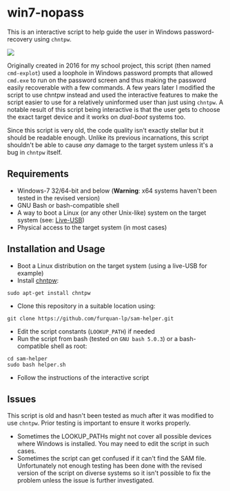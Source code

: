 # win7-nopass
This is an interactive script to help guide the user in Windows password-recovery using `chntpw`.

![](screenshot.png)

Originally created in 2016 for my school project, this script (then named `cmd-explot`) used a loophole in Windows password prompts that allowed `cmd.exe` to run on the password screen and thus making the password easily recoverable with a few commands. A few years later I modified the script to use chntpw instead and used the interactive features to make the script easier to use for a relatively uninformed user than just using `chntpw`. A notable result of this script being interactive is that the user gets to choose the exact target device and it works on _dual-boot_ systems too.

Since this script is very old, the code quality isn't exactly stellar but it should be readable enough. Unlike its previous incarnations, this script shouldn't be able to cause _any_ damage to the target system unless it's a bug in `chntpw` itself.

## Requirements
* Windows-7 32/64-bit and below (**Warning**: x64 systems haven't been tested in the revised version)
* GNU Bash or bash-compatible shell
* A way to boot a Linux (or any other Unix-like) system on the target system (see: [Live-USB](https://www.pendrivelinux.com/))
* Physical access to the target system (in most cases)

## Installation and Usage

* Boot a Linux distribution on the target system (using a live-USB for example)
* Install [chntpw](http://www.chntpw.com/):
```
sudo apt-get install chntpw
```
* Clone this repository in a suitable location using:
```
git clone https://github.com/furquan-lp/sam-helper.git
```
* Edit the script constants (`LOOKUP_PATH`) if needed
* Run the script from bash (tested on `GNU bash 5.0.3`) or a bash-compatible shell as root:
```
cd sam-helper
sudo bash helper.sh
```
* Follow the instructions of the interactive script

## Issues
This script is old and hasn't been tested as much after it was modified to use `chntpw`. Prior testing is important to ensure it works properly.

* Sometimes the LOOKUP_PATHs might not cover all possible devices where Windows is installed. You may need to edit the script in such cases.
* Sometimes the script can get confused if it can't find the SAM file. Unfortunately not enough testing has been done with the revised version of the script on diverse systems so it isn't possible to fix the problem unless the issue is further investigated.
